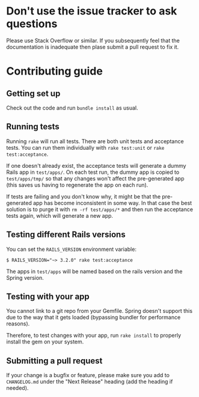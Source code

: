 # Don't use the issue tracker to ask questions

Please use Stack Overflow or similar. If you subsequently feel that the
documentation is inadequate then plase submit a pull request to fix it.

# Contributing guide

## Getting set up

Check out the code and run `bundle install` as usual.

## Running tests

Running `rake` will run all tests. There are both unit tests and
acceptance tests. You can run them individually with `rake test:unit` or
`rake test:acceptance`.

If one doesn't already exist, the acceptance tests will generate a dummy
Rails app in `test/apps/`. On each test run, the dummy app is copied to
`test/apps/tmp/` so that any changes won't affect the pre-generated app
(this saves us having to regenerate the app on each run).

If tests are failing and you don't know why, it might be that the
pre-generated app has become inconsistent in some way. In that case the
best solution is to purge it with `rm -rf test/apps/*` and then run the
acceptance tests again, which will generate a new app.

## Testing different Rails versions

You can set the `RAILS_VERSION` environment variable:

```
$ RAILS_VERSION="~> 3.2.0" rake test:acceptance
```

The apps in `test/apps` will be named based on the rails version and the
Spring version.

## Testing with your app

You cannot link to a git repo from your Gemfile. Spring doesn't support
this due to the way that it gets loaded (bypassing bundler for
performance reasons).

Therefore, to test changes with your app, run `rake install` to properly
install the gem on your system.

## Submitting a pull request

If your change is a bugfix or feature, please make sure you add to
`CHANGELOG.md` under the "Next Release" heading (add the heading if
needed).
